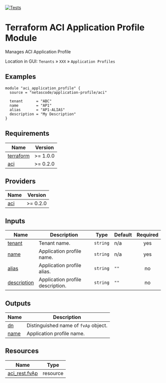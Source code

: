 <!-- BEGIN_TF_DOCS -->
[![Tests](https://github.com/netascode/terraform-aci-application-profile/actions/workflows/test.yml/badge.svg)](https://github.com/netascode/terraform-aci-application-profile/actions/workflows/test.yml)

# Terraform ACI Application Profile Module

Manages ACI Application Profile

Location in GUI:
`Tenants` » `XXX` » `Application Profiles`

## Examples

```hcl
module "aci_application_profile" {
  source = "netascode/application-profile/aci"

  tenant      = "ABC"
  name        = "AP1"
  alias       = "AP1-ALIAS"
  description = "My Description"
}

```

## Requirements

| Name | Version |
|------|---------|
| <a name="requirement_terraform"></a> [terraform](#requirement\_terraform) | >= 1.0.0 |
| <a name="requirement_aci"></a> [aci](#requirement\_aci) | >= 0.2.0 |

## Providers

| Name | Version |
|------|---------|
| <a name="provider_aci"></a> [aci](#provider\_aci) | >= 0.2.0 |

## Inputs

| Name | Description | Type | Default | Required |
|------|-------------|------|---------|:--------:|
| <a name="input_tenant"></a> [tenant](#input\_tenant) | Tenant name. | `string` | n/a | yes |
| <a name="input_name"></a> [name](#input\_name) | Application profile name. | `string` | n/a | yes |
| <a name="input_alias"></a> [alias](#input\_alias) | Application profile alias. | `string` | `""` | no |
| <a name="input_description"></a> [description](#input\_description) | Application profile description. | `string` | `""` | no |

## Outputs

| Name | Description |
|------|-------------|
| <a name="output_dn"></a> [dn](#output\_dn) | Distinguished name of `fvAp` object. |
| <a name="output_name"></a> [name](#output\_name) | Application profile name. |

## Resources

| Name | Type |
|------|------|
| [aci_rest.fvAp](https://registry.terraform.io/providers/netascode/aci/latest/docs/resources/rest) | resource |
<!-- END_TF_DOCS -->